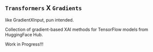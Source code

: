 ## `Transformers` X `Gradients`
like GradientXInput, pun intended.

Collection of gradient-based XAI methods for TensorFlow models from HuggingFace Hub.

Work in Progress!!!